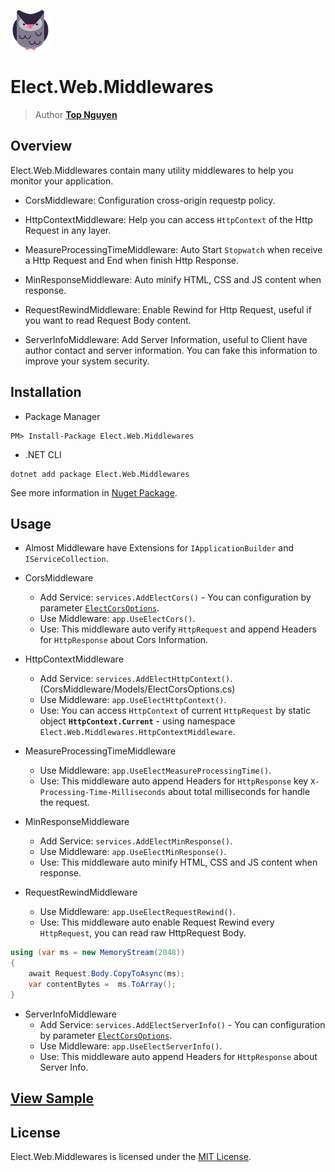 ﻿![Logo](../../../Logo.png)
# Elect.Web.Middlewares
> Author [**Top Nguyen**](http://topnguyen.com)

## Overview

Elect.Web.Middlewares contain many utility middlewares to help you monitor your application.

- CorsMiddleware: Configuration cross-origin requestp policy.
  
- HttpContextMiddleware: Help you can access `HttpContext` of the Http Request in any layer.

- MeasureProcessingTimeMiddleware: Auto Start `Stopwatch` when receive a Http Request and End when finish Http Response.

- MinResponseMiddleware: Auto minify HTML, CSS and JS content when response.

- RequestRewindMiddleware: Enable Rewind for Http Request, useful if you want to read Request Body content.

- ServerInfoMiddleware: Add Server Information, useful to Client have  author contact and server information. You can fake this information to improve your system security.

## Installation
- Package Manager
```
PM> Install-Package Elect.Web.Middlewares
```
- .NET CLI
```
dotnet add package Elect.Web.Middlewares
```

See more information in [Nuget Package](https://www.nuget.org/packages/Elect.Web.Middlewares/).

## Usage

- Almost Middleware have Extensions for `IApplicationBuilder` and `IServiceCollection`.

- CorsMiddleware
    + Add Service: `services.AddElectCors()` - You can configuration by parameter [`ElectCorsOptions`](CorsMiddleware/Models/ElectCorsOptions.cs).
    + Use Middleware: `app.UseElectCors()`.
    + Use: This middleware auto verify `HttpRequest` and append Headers for `HttpResponse` about Cors Information.

- HttpContextMiddleware
    + Add Service: `services.AddElectHttpContext()`.(CorsMiddleware/Models/ElectCorsOptions.cs)
    + Use Middleware: `app.UseElectHttpContext()`.
    + Use: You can access `HttpContext` of current `HttpRequest` by static object **`HttpContext.Current`** - using namespace `Elect.Web.Middlewares.HttpContextMiddleware`.

- MeasureProcessingTimeMiddleware
    + Use Middleware: `app.UseElectMeasureProcessingTime()`.
    + Use: This middleware auto append Headers for `HttpResponse` key `X-Processing-Time-Milliseconds` about total milliseconds for handle the request.

- MinResponseMiddleware
    + Add Service: `services.AddElectMinResponse()`.
    + Use Middleware: `app.UseElectMinResponse()`.
    + Use: This middleware auto minify HTML, CSS and JS content when response.

- RequestRewindMiddleware
    + Use Middleware: `app.UseElectRequestRewind()`.
    + Use: This middleware auto enable Request Rewind every `HttpRequest`, you can read raw HttpRequest Body.
```c#
using (var ms = new MemoryStream(2048))
{
    await Request.Body.CopyToAsync(ms);
    var contentBytes =  ms.ToArray();
}
```

- ServerInfoMiddleware
    + Add Service: `services.AddElectServerInfo()` - You can configuration by parameter [`ElectCorsOptions`](ServerInfoMiddleware/Models/ElectServerInfoOptions.cs).
    + Use Middleware: `app.UseElectServerInfo()`.
    + Use: This middleware auto append Headers for `HttpResponse` about Server Info.

## [View Sample](../../../samples/Web/Elect.Sample.Web.Middlewares/README.md)

## License
Elect.Web.Middlewares is licensed under the [MIT License](../../../LICENSE).